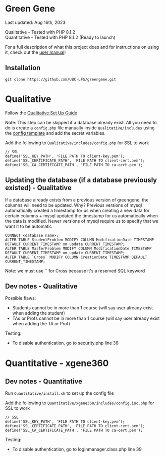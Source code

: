 # Green Gene
Last updated: Aug 16th, 2023

Qualitative - Tested with PHP 8.1.2<br>
Quantitative - Tested with PHP 8.1.2 (Ready to launch)

For a full description of what this project does and for instructions on using it, check out the [user manual](/docs/greengene_user_manual.pdf)!

## Installation
```
git clone https://github.com/UBC-LFS/greengene.git
```

# Qualitative

Follow the [Qualitative Set Up Guide](./Qualitative/INSTALL.md)

Note: This step can be skipped if a database already exist.
All you need to do is create a `config.php` file manually inside `Qualitative/includes` using the [config template](./Qualitative/includes/config.php-example) and add the secret variables.


Add the following to `Qualitative/includes/config.php` for SSL to work
```
// SSL
define('SSL_KEY_PATH', 'FILE PATH TO client-key.pem');
define('SSL_CERTIFICATE_PATH', 'FILE PATH TO client-cert.pem');
define('SSL_CA_CERTIFICATE_PATH', 'FILE PATH TO ca-cert.pem');
```

## Updating the database (if a database previously existed) - Qualitative
If a database already exists from a previous version of greengene, the columns will need to be updated. Why?
Previous versions of mysql automatically created a timestamp for us when creating a new data for certain columns + mysql updated the timestamp for us automatically when the data is modified. Newer versions of mysql require us to specify that we want it to be automatic
```
CONNECT <database name>;
ALTER TABLE StudentProblem MODIFY COLUMN ModificationDate TIMESTAMP DEFAULT CURRENT_TIMESTAMP on update CURRENT_TIMESTAMP;
ALTER TABLE MasterProblem MODIFY COLUMN ModificationDate TIMESTAMP DEFAULT CURRENT_TIMESTAMP on update CURRENT_TIMESTAMP;
ALTER TABLE `Cross` MODIFY COLUMN CreationDate TIMESTAMP DEFAULT CURRENT_TIMESTAMP;
```

Note: we must use `` for Cross because it's a reserved SQL keyword

## Dev notes - Qualitative
Possible flaws:
- Students cannot be in more than 1 course (will say user already exist when adding the student)
- TAs or Profs cannot be in more than 1 course (will say user already exist when adding the TA or Prof)

Testing:
- To disable authentication, go to security.php line 36

# Quantitative - xgene360

## Dev notes - Quantitative
Run `Quantitative/install.sh` to set up the config file

Add the following to `Quantitative/xgene360/includes/config.inc.php` for SSL to work
```
// SSL
define('SSL_KEY_PATH', 'FILE PATH TO client-key.pem');
define('SSL_CERTIFICATE_PATH', 'FILE PATH TO client-cert.pem');
define('SSL_CA_CERTIFICATE_PATH', 'FILE PATH TO ca-cert.pem');
```

Testing:
- To disable authentication, go to loginmanager.class.php line 39

